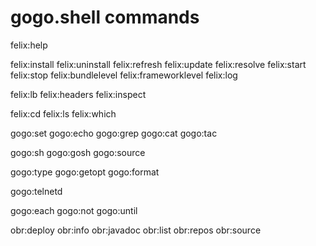 # gogo.shell commands

felix:help

felix:install
felix:uninstall
felix:refresh
felix:update
felix:resolve
felix:start
felix:stop
felix:bundlelevel
felix:frameworklevel
felix:log

felix:lb
felix:headers
felix:inspect

felix:cd
felix:ls
felix:which

gogo:set
gogo:echo
gogo:grep
gogo:cat
gogo:tac

gogo:sh
gogo:gosh
gogo:source

gogo:type
gogo:getopt
gogo:format

gogo:telnetd

gogo:each
gogo:not
gogo:until

obr:deploy
obr:info
obr:javadoc
obr:list
obr:repos
obr:source
